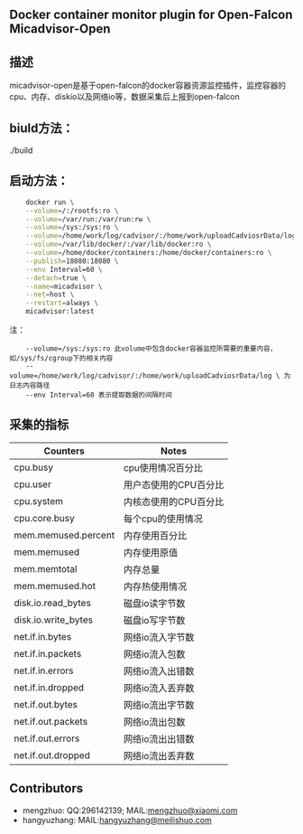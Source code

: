 Docker container monitor plugin for Open-Falcon  Micadvisor-Open
------------------------------------
描述
------------------
micadvisor-open是基于open-falcon的docker容器资源监控插件，监控容器的cpu、内存、diskio以及网络io等，数据采集后上报到open-falcon

biuld方法：
-----------------
./build

启动方法：
-----------------
```bash
    docker run \
    --volume=/:/rootfs:ro \
    --volume=/var/run:/var/run:rw \
    --volume=/sys:/sys:ro \
    --volume=/home/work/log/cadvisor/:/home/work/uploadCadviosrData/log \
    --volume=/var/lib/docker/:/var/lib/docker:ro \
    --volume=/home/docker/containers:/home/docker/containers:ro \
    --publish=18080:18080 \
    --env Interval=60 \
    --detach=true \
    --name=micadvisor \
    --net=host \
    --restart=always \
    micadvisor:latest
```

注：
```
    --volume=/sys:/sys:ro 此volume中包含docker容器监控所需要的重要内容，如/sys/fs/cgroup下的相关内容
    --volume=/home/work/log/cadvisor/:/home/work/uploadCadviosrData/log \ 为日志内容路径
    --env Interval=60 表示提取数据的间隔时间
```

采集的指标
--------------------------
| Counters | Notes|
|-----|------|
|cpu.busy|cpu使用情况百分比|
|cpu.user|用户态使用的CPU百分比|
|cpu.system|内核态使用的CPU百分比|
|cpu.core.busy|每个cpu的使用情况|
|mem.memused.percent|内存使用百分比|
|mem.memused|内存使用原值|
|mem.memtotal|内存总量|
|mem.memused.hot|内存热使用情况|
|disk.io.read_bytes|磁盘io读字节数|
|disk.io.write_bytes|磁盘io写字节数|
|net.if.in.bytes|网络io流入字节数|
|net.if.in.packets|网络io流入包数|
|net.if.in.errors|网络io流入出错数|
|net.if.in.dropped|网络io流入丢弃数|
|net.if.out.bytes|网络io流出字节数|
|net.if.out.packets|网络io流出包数|
|net.if.out.errors|网络io流出出错数|
|net.if.out.dropped|网络io流出丢弃数|

Contributors
------------------------------------------
- mengzhuo: QQ:296142139; MAIL:mengzhuo@xiaomi.com 
- hangyuzhang: MAIL:hangyuzhang@meilishuo.com
